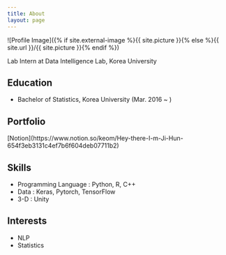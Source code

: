 ```yaml
---
title: About
layout: page
---
```

![Profile Image]({% if site.external-image %}{{ site.picture }}{% else %}{{ site.url }}/{{ site.picture }}{% endif %})

Lab Intern at Data Intelligence Lab, Korea University

<h2>Education</h2>

<ul class="education-list">
	<li>Bachelor of Statistics, Korea University (Mar. 2016 ~ ) </li>
</ul>

<h2>Portfolio</h2>
[Notion](https://www.notion.so/keom/Hey-there-I-m-Ji-Hun-654f3eb3131c4ef7b6f604deb07711b2)
	
</ul>

<h2>Skills</h2>

<ul class="skill-list">
	<li>Programming Language : Python, R, C++</li>
	<li>Data : Keras, Pytorch, TensorFlow</li>
	<li>3-D : Unity</li>
</ul>

<h2>Interests</h2>

<ul class="interest-list">
	<li>NLP</li>
	<li>Statistics</li>
</ul>

